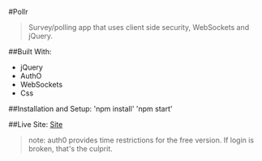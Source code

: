 #Pollr
>Survey/polling app that uses client side security, WebSockets and jQuery.

##Built With:
* jQuery
* AuthO
* WebSockets
* Css

##Installation and Setup:
'npm install'
'npm start'

##Live Site:
[Site](http://pollr-al.herokuapp.com/)
>note: auth0 provides time restrictions for the free version. If login is broken, that's the culprit.
